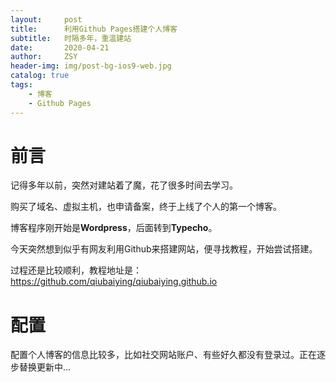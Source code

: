 ```yaml
---
layout:     post
title:      利用Github Pages搭建个人博客
subtitle:   时隔多年，重温建站
date:       2020-04-21
author:     ZSY
header-img: img/post-bg-ios9-web.jpg
catalog: true
tags:
    - 博客
    - Github Pages
---
```


# 前言

记得多年以前，突然对建站着了魔，花了很多时间去学习。

购买了域名、虚拟主机，也申请备案，终于上线了个人的第一个博客。

博客程序刚开始是**Wordpress**，后面转到**Typecho**。

今天突然想到似乎有网友利用Github来搭建网站，便寻找教程，开始尝试搭建。

过程还是比较顺利，教程地址是：https://github.com/qiubaiying/qiubaiying.github.io

# 配置

配置个人博客的信息比较多，比如社交网站账户、有些好久都没有登录过。正在逐步替换更新中...





     
